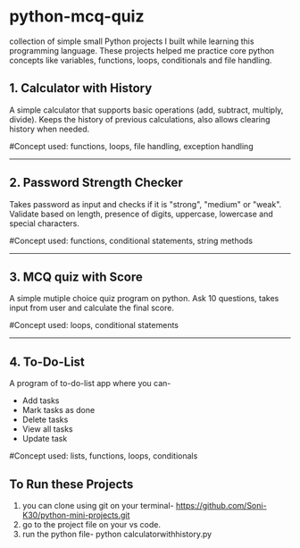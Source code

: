 # python-mcq-quiz
collection of simple small Python projects I built 
while learning this programming language.
These projects helped me practice core python concepts like 
variables, functions, loops, conditionals and file handling.


## 1. Calculator with History
   A simple calculator that supports basic operations
   (add, subtract, multiply, divide).
   Keeps the history of previous calculations, also allows 
   clearing history when needed.

 #Concept used: functions, loops, file handling, exception handling

------

## 2. Password Strength Checker
   Takes password as input and checks if it is "strong", "medium" 
   or "weak".
   Validate based on length, presence of digits, uppercase,
   lowercase and special characters.

#Concept used: functions, conditional statements, string methods

------

## 3. MCQ quiz with Score
  A simple mutiple choice quiz program on python. 
  Ask 10 questions, takes input from user and calculate 
  the final score.

#Concept used: loops, conditional statements

------

## 4. To-Do-List
   A program of to-do-list app where you can-
  * Add tasks
  * Mark tasks as done
  * Delete tasks
  * View all tasks
  * Update task

#Concept used: lists, functions, loops, conditionals


## To Run these Projects
1. you can clone using git on your terminal-
  https://github.com/Soni-K30/python-mini-projects.git
2. go to the project file on your vs code.
3. run the python file-
   python calculatorwithhistory.py
